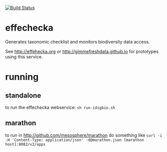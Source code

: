 [![Build Status](https://travis-ci.org/jhpoelen/effechecka.svg?branch=master)](https://travis-ci.org/jhpoelen/effechecka)

# effechecka
Generates taxonomic checklist and monitors biodiversity data access.

See http://effehecka.org or http://gimmefreshdata.github.io for prototypes using this service.

# running
## standalone
to run the effechecka webservice:
```sh run-idigbio.sh```

## marathon
to run in http://github.com/mesosphere/marathon do something like
```curl -i -H 'Content-Type: application/json' -d@marathon.json [marathon host]:8082/v2/apps```



